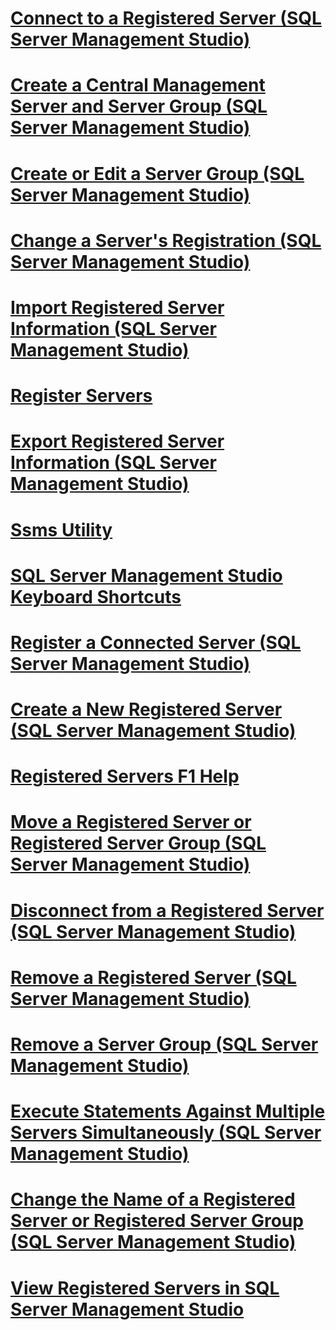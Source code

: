# [Connect to a Registered Server (SQL Server Management Studio)](connect-to-a-registered-server-sql-server-management-studio.md)
# [Create a Central Management Server and Server Group (SQL Server Management Studio)](da265482-3953-440a-ac23-0ab7e42a55eb.md)
# [Create or Edit a Server Group (SQL Server Management Studio)](create-or-edit-a-server-group-sql-server-management-studio.md)
# [Change a Server's Registration (SQL Server Management Studio)](change-a-server-s-registration-sql-server-management-studio.md)
# [Import Registered Server Information (SQL Server Management Studio)](import-registered-server-information-sql-server-management-studio.md)
# [Register Servers](register-servers.md)
# [Export Registered Server Information (SQL Server Management Studio)](export-registered-server-information-sql-server-management-studio.md)
# [Ssms Utility](ssms-utility.md)
# [SQL Server Management Studio Keyboard Shortcuts](sql-server-management-studio-keyboard-shortcuts.md)
# [Register a Connected Server (SQL Server Management Studio)](register-a-connected-server-sql-server-management-studio.md)
# [Create a New Registered Server (SQL Server Management Studio)](create-a-new-registered-server-sql-server-management-studio.md)
# [Registered Servers F1 Help](registered-servers-f1-help.md)
# [Move a Registered Server or Registered Server Group (SQL Server Management Studio)](4438ca98-3abe-4dea-a760-48a9dad63c2e.md)
# [Disconnect from a Registered Server (SQL Server Management Studio)](disconnect-from-a-registered-server-sql-server-management-studio.md)
# [Remove a Registered Server (SQL Server Management Studio)](remove-a-registered-server-sql-server-management-studio.md)
# [Remove a Server Group (SQL Server Management Studio)](remove-a-server-group-sql-server-management-studio.md)
# [Execute Statements Against Multiple Servers Simultaneously (SQL Server Management Studio)](197760f3-0a06-43de-8162-69c27d3fbe56.md)
# [Change the Name of a Registered Server or Registered Server Group (SQL Server Management Studio)](10e1546b-9edb-400c-8676-2ea1192d6134.md)
# [View Registered Servers in SQL Server Management Studio](view-registered-servers-in-sql-server-management-studio.md)
